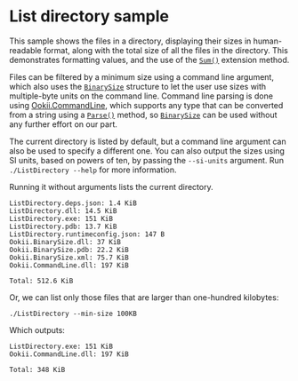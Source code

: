 # List directory sample

This sample shows the files in a directory, displaying their sizes in human-readable format, along
with the total size of all the files in the directory. This demonstrates formatting values, and the
use of the [`Sum()`][] extension method.

Files can be filtered by a minimum size using a command line argument, which also uses the
[`BinarySize`][] structure to let the user use sizes with multiple-byte units on the command line.
Command line parsing is done using [Ookii.CommandLine](https://github.com/SvenGroot/Ookii.CommandLine),
which supports any type that can be converted from a string using a [`Parse()`][] method, so
[`BinarySize`][] can be used without any further effort on our part.

The current directory is listed by default, but a command line argument can also be used to specify
a different one. You can also output the sizes using SI units, based on powers of ten, by passing
the `--si-units` argument. Run `./ListDirectory --help` for more information.

Running it without arguments lists the current directory.

```text
ListDirectory.deps.json: 1.4 KiB
ListDirectory.dll: 14.5 KiB
ListDirectory.exe: 151 KiB
ListDirectory.pdb: 13.7 KiB
ListDirectory.runtimeconfig.json: 147 B
Ookii.BinarySize.dll: 37 KiB
Ookii.BinarySize.pdb: 22.2 KiB
Ookii.BinarySize.xml: 75.7 KiB
Ookii.CommandLine.dll: 197 KiB

Total: 512.6 KiB
```

Or, we can list only those files that are larger than one-hundred kilobytes:

```pwsh
./ListDirectory --min-size 100KB
```

Which outputs:

```text
ListDirectory.exe: 151 KiB
Ookii.CommandLine.dll: 197 KiB

Total: 348 KiB
```

[`BinarySize`]: https://www.ookii.org/docs/binarysize-1.0/html/T_Ookii_BinarySize.htm
[`Parse()`]: https://www.ookii.org/docs/binarysize-1.0/html/Overload_Ookii_IecBinarySize_Parse.htm
[`Sum()`]: https://www.ookii.org/docs/binarysize-1.0/html/Overload_Ookii_EnumerableExtensions_Sum.htm
